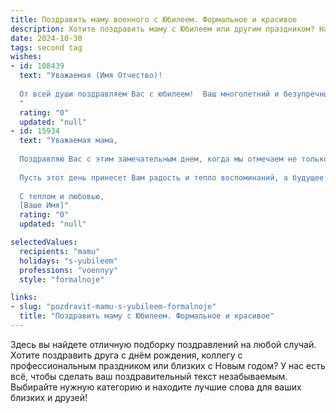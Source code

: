 ```yaml
---
title: Поздравить маму военного с Юбилеем. Формальное и красивое
description: Хотите поздравить маму с Юбилеем или другим праздником? Наш ИИ создаст незабываемое поздравление, а вы обязательно выделитесь среди других.  
date: 2024-10-30
tags: second tag
wishes:
- id: 108439
  text: "Уважаемая (Имя Отчество)!
  
  От всей души поздравляем Вас с юбилеем!  Ваш многолетний и безупречный труд на благо Родины, самоотверженная служба в рядах Вооружённых Сил заслуживают глубокого уважения и восхищения.  Желаем Вам крепкого здоровья, благополучия, семейного счастья и долгих лет жизни, наполненных радостью и покоем.  Пусть Ваш жизненный путь будет освещён благодарностью за Ваш подвиг и верность долгу.  С юбилеем!
  "
  rating: "0"
  updated: "null"
- id: 15934
  text: "Уважаемая мама,
  
  Поздравляю Вас с этим замечательным днем, когда мы отмечаем не только Ваш юбилей, но и бесценный вклад, который Вы внесли в нашу жизнь и нашу страну. Ваша профессиональная деятельность в рядах военных заслуживает глубокого уважения и признательности.
  
  Пусть этот день принесет Вам радость и тепло воспоминаний, а будущее будет щедрым на новые успехи и счастливые моменты. Ваша стойкость и преданность делу, которому Вы служили, являются примером для нас всех.
  
  С теплом и любовью,
  [Ваше Имя]"
  rating: "0"
  updated: "null"

selectedValues:
  recipients: "mamu"
  holidays: "s-yubileem"
  professions: "voennyy"
  style: "formalnoje"

links:
- slug: "pozdravit-mamu-s-yubileem-formalnoje"
  title: "Поздравить маму с Юбилеем. Формальное и красивое"
---
```


Здесь вы найдете отличную подборку поздравлений на любой случай.
Хотите поздравить друга с днём рождения, коллегу с профессиональным праздником или близких с Новым годом? У нас есть всё, чтобы сделать ваш поздравительный текст незабываемым. Выбирайте нужную категорию и находите лучшие слова для ваших близких и друзей!
